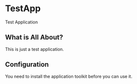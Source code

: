 # TestApp
Test Application

## What is All About?
This is just a test application.

## Configuration
You need to install the application toolkit before you can use it.
